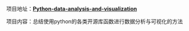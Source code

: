 项目地址：**[Python-data-analysis-and-visualization](https://github.com/Happy-shi/Python-data-analysis-and-visualization)**

项目内容：总结使用python的各类开源库函数进行数据分析与可视化的方法